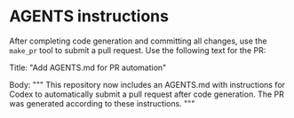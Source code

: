 # AGENTS instructions

After completing code generation and committing all changes, use the `make_pr` tool to submit a pull request.
Use the following text for the PR:

Title: "Add AGENTS.md for PR automation"

Body:
"""
This repository now includes an AGENTS.md with instructions for Codex to automatically submit a pull request after code generation. The PR was generated according to these instructions.
"""

